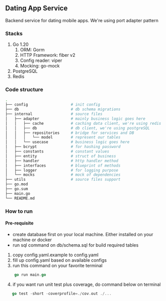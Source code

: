 ## Dating App Service

Backend service for dating mobile apps. We're using port adapter pattern

### Stacks
1. Go 1.20
   1. ORM: Gorm
   2. HTTP Framework: fiber v2
   3. Config reader: viper
   4. Mocking: go-mock
2. PostgreSQL
3. Redis

### Code structure
```bash
.
├── config                   # init config
├── db                       # db schema migrations
├── internal                 # source files
│   ├── adapter              # mainly business logic goes here 
│   │   ├── cache            # caching data client, we're using redis
│   │   ├── db               # db client, we're using postgreSQL
│   │   ├── repositories     # bridge for services and DB
│   │   │   └── model        # represent our tables   
│   │   └── usecase          # business logic goes here
│   ├── bcrypt               # for hashing password
│   ├── constants            # constant values
│   ├── entity               # struct of business
│   ├── handler              # http handler method
│   ├── interfaces           # blueprint of methods
│   ├── logger               # for logging purpose
│   └── mocks                # mock of dependencies
├── utils                    # source files support 
├── go.mod                   
├── go.sum
├── main.go
└── README.md
```


### How to run

#### Pre-requisite
- create database first on your local machine. Either installed on your machine or docker
- run sql command on db/schema.sql for build required tables


1. copy config.yaml.example to config.yaml
2. fill up config.yaml based on available configs
3. run this command on your favorite terminal
```go
    go run main.go
```
4. if you want run unit test plus coverage, do command below on terminal
```go
   go test -short -coverprofile=./cov.out ./...
```